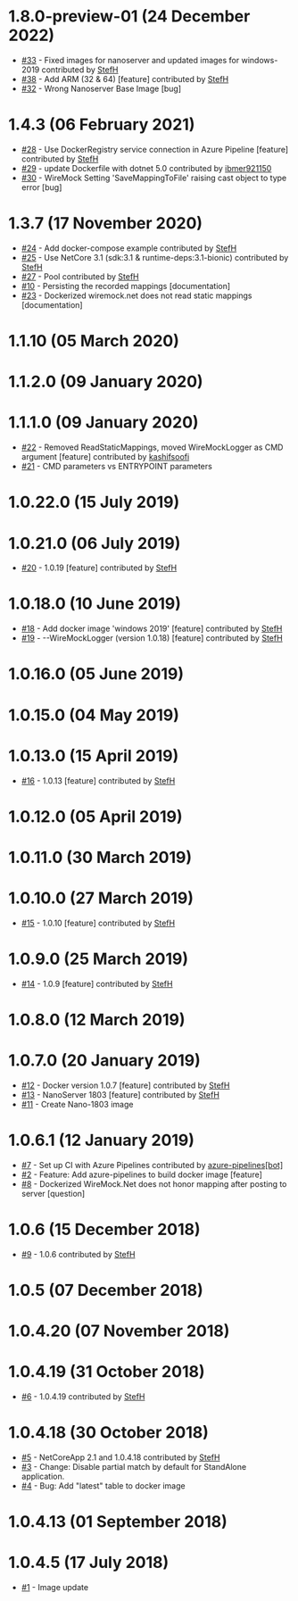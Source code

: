 # 1.8.0-preview-01 (24 December 2022)
- [#33](https://github.com/WireMock-Net/WireMock.Net-docker/pull/33) - Fixed images for nanoserver and updated images for windows-2019 contributed by [StefH](https://github.com/StefH)
- [#38](https://github.com/WireMock-Net/WireMock.Net-docker/pull/38) - Add ARM (32 &amp; 64) [feature] contributed by [StefH](https://github.com/StefH)
- [#32](https://github.com/WireMock-Net/WireMock.Net-docker/issues/32) - Wrong Nanoserver Base Image [bug]

# 1.4.3 (06 February 2021)
- [#28](https://github.com/WireMock-Net/WireMock.Net-docker/pull/28) - Use DockerRegistry service connection in Azure Pipeline [feature] contributed by [StefH](https://github.com/StefH)
- [#29](https://github.com/WireMock-Net/WireMock.Net-docker/pull/29) - update Dockerfile with dotnet 5.0 contributed by [ibmer921150](https://github.com/ibmer921150)
- [#30](https://github.com/WireMock-Net/WireMock.Net-docker/issues/30) - WireMock Setting 'SaveMappingToFile' raising cast object to type error [bug]

# 1.3.7 (17 November 2020)
- [#24](https://github.com/WireMock-Net/WireMock.Net-docker/pull/24) - Add docker-compose example contributed by [StefH](https://github.com/StefH)
- [#25](https://github.com/WireMock-Net/WireMock.Net-docker/pull/25) - Use NetCore 3.1 (sdk:3.1 &amp; runtime-deps:3.1-bionic) contributed by [StefH](https://github.com/StefH)
- [#27](https://github.com/WireMock-Net/WireMock.Net-docker/pull/27) - Pool contributed by [StefH](https://github.com/StefH)
- [#10](https://github.com/WireMock-Net/WireMock.Net-docker/issues/10) - Persisting the recorded mappings  [documentation]
- [#23](https://github.com/WireMock-Net/WireMock.Net-docker/issues/23) - Dockerized wiremock.net does not read static mappings [documentation]

# 1.1.10 (05 March 2020)

# 1.1.2.0 (09 January 2020)

# 1.1.1.0 (09 January 2020)
- [#22](https://github.com/WireMock-Net/WireMock.Net-docker/pull/22) - Removed ReadStaticMappings, moved WireMockLogger as CMD argument [feature] contributed by [kashifsoofi](https://github.com/kashifsoofi)
- [#21](https://github.com/WireMock-Net/WireMock.Net-docker/issues/21) - CMD parameters vs ENTRYPOINT parameters

# 1.0.22.0 (15 July 2019)

# 1.0.21.0 (06 July 2019)
- [#20](https://github.com/WireMock-Net/WireMock.Net-docker/pull/20) - 1.0.19 [feature] contributed by [StefH](https://github.com/StefH)

# 1.0.18.0 (10 June 2019)
- [#18](https://github.com/WireMock-Net/WireMock.Net-docker/pull/18) - Add docker image 'windows 2019' [feature] contributed by [StefH](https://github.com/StefH)
- [#19](https://github.com/WireMock-Net/WireMock.Net-docker/pull/19) - --WireMockLogger (version 1.0.18) [feature] contributed by [StefH](https://github.com/StefH)

# 1.0.16.0 (05 June 2019)

# 1.0.15.0 (04 May 2019)

# 1.0.13.0 (15 April 2019)
- [#16](https://github.com/WireMock-Net/WireMock.Net-docker/pull/16) - 1.0.13 [feature] contributed by [StefH](https://github.com/StefH)

# 1.0.12.0 (05 April 2019)

# 1.0.11.0 (30 March 2019)

# 1.0.10.0 (27 March 2019)
- [#15](https://github.com/WireMock-Net/WireMock.Net-docker/pull/15) - 1.0.10 [feature] contributed by [StefH](https://github.com/StefH)

# 1.0.9.0 (25 March 2019)
- [#14](https://github.com/WireMock-Net/WireMock.Net-docker/pull/14) - 1.0.9 [feature] contributed by [StefH](https://github.com/StefH)

# 1.0.8.0 (12 March 2019)

# 1.0.7.0 (20 January 2019)
- [#12](https://github.com/WireMock-Net/WireMock.Net-docker/pull/12) - Docker version 1.0.7 [feature] contributed by [StefH](https://github.com/StefH)
- [#13](https://github.com/WireMock-Net/WireMock.Net-docker/pull/13) - NanoServer 1803 [feature] contributed by [StefH](https://github.com/StefH)
- [#11](https://github.com/WireMock-Net/WireMock.Net-docker/issues/11) - Create Nano-1803 image

# 1.0.6.1 (12 January 2019)
- [#7](https://github.com/WireMock-Net/WireMock.Net-docker/pull/7) - Set up CI with Azure Pipelines contributed by [azure-pipelines[bot]](https://github.com/apps/azure-pipelines)
- [#2](https://github.com/WireMock-Net/WireMock.Net-docker/issues/2) - Feature: Add azure-pipelines to build docker image [feature]
- [#8](https://github.com/WireMock-Net/WireMock.Net-docker/issues/8) - Dockerized WireMock.Net does not honor mapping after posting to server [question]

# 1.0.6 (15 December 2018)
- [#9](https://github.com/WireMock-Net/WireMock.Net-docker/pull/9) - 1.0.6 contributed by [StefH](https://github.com/StefH)

# 1.0.5 (07 December 2018)

# 1.0.4.20 (07 November 2018)

# 1.0.4.19 (31 October 2018)
- [#6](https://github.com/WireMock-Net/WireMock.Net-docker/pull/6) - 1.0.4.19 contributed by [StefH](https://github.com/StefH)

# 1.0.4.18 (30 October 2018)
- [#5](https://github.com/WireMock-Net/WireMock.Net-docker/pull/5) - NetCoreApp 2.1 and 1.0.4.18 contributed by [StefH](https://github.com/StefH)
- [#3](https://github.com/WireMock-Net/WireMock.Net-docker/issues/3) - Change: Disable partial match by default for StandAlone application.
- [#4](https://github.com/WireMock-Net/WireMock.Net-docker/issues/4) - Bug: Add &quot;latest&quot; table to docker image

# 1.0.4.13 (01 September 2018)

# 1.0.4.5 (17 July 2018)
- [#1](https://github.com/WireMock-Net/WireMock.Net-docker/issues/1) - Image update

